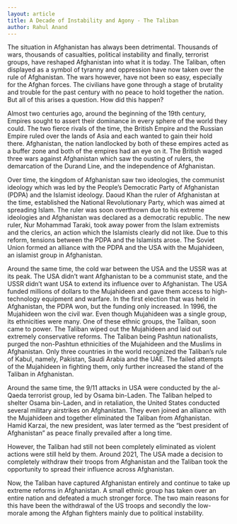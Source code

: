 ```yaml
---
layout: article
title: A Decade of Instability and Agony - The Taliban
author: Rahul Anand
---
```


The situation in Afghanistan has always been detrimental. Thousands of wars, thousands of casualties, political instability and finally, terrorist groups, have reshaped Afghanistan into what it is today. The Taliban, often displayed as a symbol of tyranny and oppression have now taken over the rule of Afghanistan. The wars however, have not been so easy, especially for the Afghan forces. The civilians have gone through a stage of brutality and trouble for the past century with no peace to hold together the nation. But all of this arises a question. How did this happen?

Almost two centuries ago, around the beginning of the 19th century, Empires sought to assert their dominance in every sphere of the world they could. The two fierce rivals of the time, the British Empire and the Russian Empire ruled over the lands of Asia and each wanted to gain their hold there. Afghanistan, the nation landlocked by both of these empires acted as a buffer zone and both of the empires had an eye on it. The British waged three wars against Afghanistan which saw the ousting of rulers, the demarcation of the Durand Line, and the independence of Afghanistan. 

Over time, the kingdom of Afghanistan saw two ideologies, the communist ideology which was led by the People’s Democratic Party of Afghanistan (PDPA) and the Islamist ideology. Daoud Khan the ruler of Afghanistan at the time, established the National Revolutionary Party, which was aimed at spreading Islam. The ruler was soon overthrown due to his extreme ideologies and Afghanistan was declared as a democratic republic. The new ruler, Nur Mohammad Taraki, took away power from the Islam extremists and the clerics, an action which the Islamists clearly did not like. Due to this reform, tensions between the PDPA and the Islamists arose. The Soviet Union formed an alliance with the PDPA and the USA with the Mujahideen, an islamist group in Afghanistan. 

Around the same time, the cold war between the USA and the USSR was at its peak. The USA didn’t want Afghanistan to be a communist state, and the USSR didn’t want USA to extend its influence over to Afghanistan. The USA funded millions of dollars to the Mujahideen and gave them access to high-technology equipment and warfare. In the first election that was held in Afghanistan, the PDPA won, but the funding only increased. In 1996, the Mujahideen won the civil war. Even though Mujahideen was a single group, its ethnicities were many. One of these ethnic groups, the Taliban, soon came to power. The Taliban wiped out the Mujahideen and laid out extremely conservative reforms. The Taliban being Pashtun nationalists, purged the non-Pashtun ethnicities of the Mujahideen and the Muslims in Afghanistan. Only three countries in the world recognized the Taliban’s rule of Kabul, namely, Pakistan, Saudi Arabia and the UAE. The failed attempts of the Mujahideen in fighting them, only further increased the stand of the Taliban in Afghanistan.

Around the same time, the 9/11 attacks in USA were conducted by the al-Qaeda terrorist group, led by Osama bin-Laden. The Taliban helped to shelter Osama bin-Laden, and in retaliation, the United States conducted several military airstrikes on Afghanistan. They even joined an alliance with the Mujahideen and together eliminated the Taliban from Afghanistan. Hamid Karzai, the new president, was later termed as the “best president of Afghanistan” as peace finally prevailed after a long time. 

However, the Taliban had still not been completely eliminated as violent actions were still held by them. Around 2021, The USA made a decision to completely withdraw their troops from Afghanistan and the Taliban took the opportunity to spread their influence across Afghanistan. 

Now, the Taliban have captured Afghanistan entirely and continue to take up extreme reforms in Afghanistan. A small ethnic group has taken over an entire nation and defeated a much stronger force. The two main reasons for this have been the withdrawal of the US troops and secondly the low-morale among the Afghan fighters mainly due to political instability.
